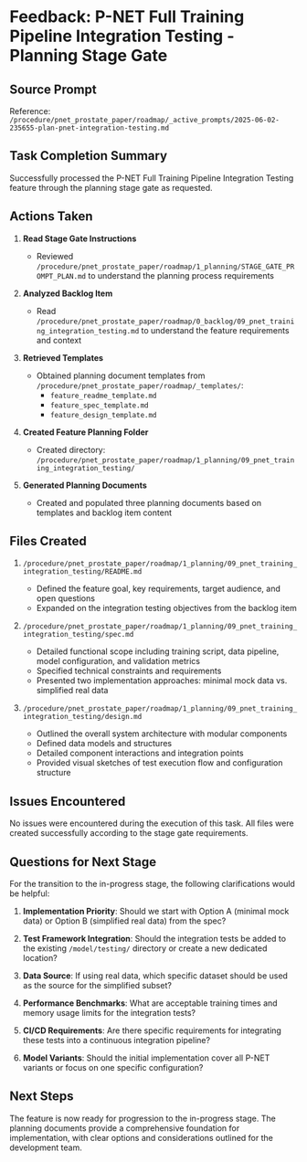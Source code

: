 # Feedback: P-NET Full Training Pipeline Integration Testing - Planning Stage Gate

## Source Prompt
Reference: `/procedure/pnet_prostate_paper/roadmap/_active_prompts/2025-06-02-235655-plan-pnet-integration-testing.md`

## Task Completion Summary

Successfully processed the P-NET Full Training Pipeline Integration Testing feature through the planning stage gate as requested.

## Actions Taken

1. **Read Stage Gate Instructions**
   - Reviewed `/procedure/pnet_prostate_paper/roadmap/1_planning/STAGE_GATE_PROMPT_PLAN.md` to understand the planning process requirements

2. **Analyzed Backlog Item**
   - Read `/procedure/pnet_prostate_paper/roadmap/0_backlog/09_pnet_training_integration_testing.md` to understand the feature requirements and context

3. **Retrieved Templates**
   - Obtained planning document templates from `/procedure/pnet_prostate_paper/roadmap/_templates/`:
     - `feature_readme_template.md`
     - `feature_spec_template.md`
     - `feature_design_template.md`

4. **Created Feature Planning Folder**
   - Created directory: `/procedure/pnet_prostate_paper/roadmap/1_planning/09_pnet_training_integration_testing/`

5. **Generated Planning Documents**
   - Created and populated three planning documents based on templates and backlog item content

## Files Created

1. `/procedure/pnet_prostate_paper/roadmap/1_planning/09_pnet_training_integration_testing/README.md`
   - Defined the feature goal, key requirements, target audience, and open questions
   - Expanded on the integration testing objectives from the backlog item

2. `/procedure/pnet_prostate_paper/roadmap/1_planning/09_pnet_training_integration_testing/spec.md`
   - Detailed functional scope including training script, data pipeline, model configuration, and validation metrics
   - Specified technical constraints and requirements
   - Presented two implementation approaches: minimal mock data vs. simplified real data

3. `/procedure/pnet_prostate_paper/roadmap/1_planning/09_pnet_training_integration_testing/design.md`
   - Outlined the overall system architecture with modular components
   - Defined data models and structures
   - Detailed component interactions and integration points
   - Provided visual sketches of test execution flow and configuration structure

## Issues Encountered

No issues were encountered during the execution of this task. All files were created successfully according to the stage gate requirements.

## Questions for Next Stage

For the transition to the in-progress stage, the following clarifications would be helpful:

1. **Implementation Priority**: Should we start with Option A (minimal mock data) or Option B (simplified real data) from the spec?

2. **Test Framework Integration**: Should the integration tests be added to the existing `/model/testing/` directory or create a new dedicated location?

3. **Data Source**: If using real data, which specific dataset should be used as the source for the simplified subset?

4. **Performance Benchmarks**: What are acceptable training times and memory usage limits for the integration tests?

5. **CI/CD Requirements**: Are there specific requirements for integrating these tests into a continuous integration pipeline?

6. **Model Variants**: Should the initial implementation cover all P-NET variants or focus on one specific configuration?

## Next Steps

The feature is now ready for progression to the in-progress stage. The planning documents provide a comprehensive foundation for implementation, with clear options and considerations outlined for the development team.